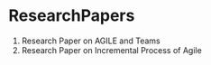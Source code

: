 # ResearchPapers

1. Research Paper on AGILE and Teams
2. Research Paper on Incremental Process of Agile
